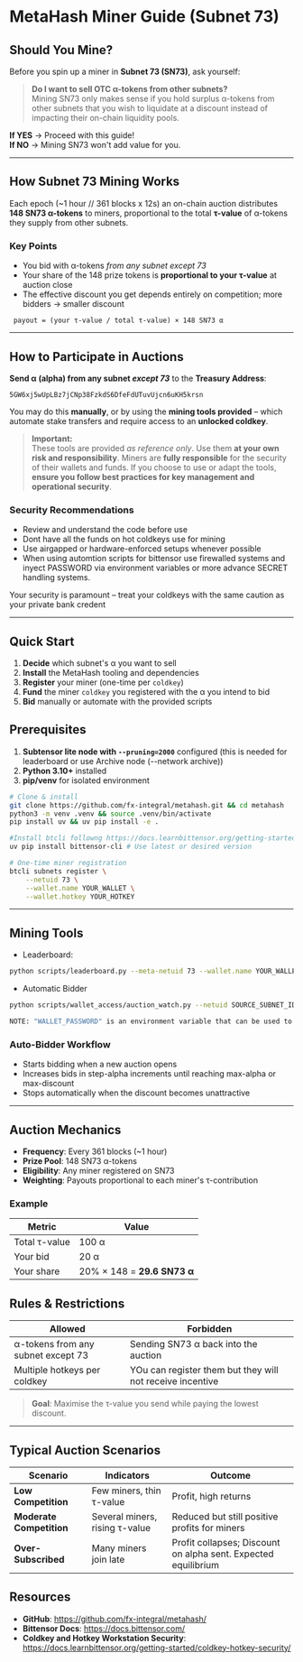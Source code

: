 # MetaHash Miner Guide (Subnet 73)

## Should You Mine?

Before you spin up a miner in **Subnet 73 (SN73)**, ask yourself:

> **Do I want to sell OTC α-tokens from other subnets?**  
> Mining SN73 only makes sense if you hold surplus α-tokens from other subnets that you wish to liquidate at a discount instead of impacting their on-chain liquidity pools.

**If YES** → Proceed with this guide!  
**If NO** → Mining SN73 won't add value for you.

---

## How Subnet 73 Mining Works

Each epoch (~1 hour // 361 blocks x 12s) an on-chain auction distributes **148 SN73 α-tokens** to miners, proportional to the total **τ-value** of α-tokens they supply from other subnets.


### Key Points
- You bid with α-tokens *from any subnet except 73*
- Your share of the 148 prize tokens is **proportional to your τ-value** at auction close
- The effective discount you get depends entirely on competition; more bidders → smaller discount

```
 payout = (your τ-value / total τ-value) × 148 SN73 α
```

---

## How to Participate in Auctions

**Send α (alpha) from any subnet _except 73_** to the **Treasury Address**:

`5GW6xj5wUpLBz7jCNp38FzkdS6DfeFdUTuvUjcn6uKH5krsn`


You may do this **manually**, or by using the **mining tools provided** – which automate stake transfers and require access to an **unlocked coldkey**.

> **Important:**  
> These tools are provided _as reference only_. Use them **at your own risk and responsibility**. Miners are **fully responsible** for the security of their wallets and funds. If you choose to use or adapt the tools, **ensure you follow best practices for key management and operational security**.

### Security Recommendations

- Review and understand the code before use  
- Dont have all the funds on hot coldkeys use for mining 
- Use airgapped or hardware-enforced setups whenever possible
- When using automtion scripts for bittensor use firewalled systems and inyect PASSWORD via environment variables or more advance SECRET handling systems.  

Your security is paramount – treat your coldkeys with the same caution as your private bank credent

---

## Quick Start

1. **Decide** which subnet's α you want to sell  
2. **Install** the MetaHash tooling and dependencies  
3. **Register** your miner (one-time per `coldkey`)  
4. **Fund** the miner `coldkey` you registered with the α you intend to bid  
5. **Bid** manually or automate with the provided scripts

## Prerequisites
1. **Subtensor lite node with `--pruning=2000`** configured (this is needed for leaderboard or use Archive node (--network archive))
2. **Python 3.10+** installed
3. **pip/venv** for isolated environment


```bash
# Clone & install
git clone https://github.com/fx-integral/metahash.git && cd metahash
python3 -m venv .venv && source .venv/bin/activate
pip install uv && uv pip install -e .

#Install btcli followng https://docs.learnbittensor.org/getting-started/install-btcli
uv pip install bittensor-cli # Use latest or desired version

# One-time miner registration
btcli subnets register \
    --netuid 73 \
    --wallet.name YOUR_WALLET \
    --wallet.hotkey YOUR_HOTKEY
```

---

## Mining Tools

- Leaderboard:
```bash
python scripts/leaderboard.py --meta-netuid 73 --wallet.name YOUR_WALLET --wallet.hotkey YOUR_HOTKEY --network archive
```
- Automatic Bidder
```bash
python scripts/wallet_access/auction_watch.py --netuid SOURCE_SUBNET_ID --source-hotkey SOURCE_HOTKEY_ADDRESS --wallet.name YOUR_WALLET --wallet.hotkey YOUR_HOTKEY --max-alpha 100 --step-alpha 5 --max-discount 8
```

```bash
NOTE: "WALLET_PASSWORD" is an environment variable that can be used to automate wallet operations.  
```

### Auto-Bidder Workflow
- Starts bidding when a new auction opens
- Increases bids in step-alpha increments until reaching max-alpha or max-discount
- Stops automatically when the discount becomes unattractive

---

## Auction Mechanics

- **Frequency**: Every 361 blocks (~1 hour)
- **Prize Pool**: 148 SN73 α-tokens
- **Eligibility**: Any miner registered on SN73
- **Weighting**: Payouts proportional to each miner's τ-contribution

### Example

| Metric | Value |
|-----------|----------|
| Total τ-value | 100 α |
| Your bid | 20 α |
| Your share | 20% × 148 = **29.6 SN73 α** |

## Rules & Restrictions

| **Allowed** | **Forbidden** |
|----------------|------------------|
| α-tokens from any subnet except 73 | Sending SN73 α back into the auction |
| Multiple hotkeys per coldkey | YOu can register them but they will not receive incentive |

> **Goal**: Maximise the τ-value you send while paying the lowest discount.

---

## Typical Auction Scenarios

| Scenario | Indicators | Outcome |
|-------------|---------------|------------|
| **Low Competition** | Few miners, thin τ-value | Profit, high returns |
| **Moderate Competition** | Several miners, rising τ-value | Reduced but still positive profits for miners |
| **Over-Subscribed** | Many miners join late | Profit collapses; Discount on alpha sent. Expected equilibrium |

## Resources

- **GitHub**: https://github.com/fx-integral/metahash/
- **Bittensor Docs**: https://docs.bittensor.com/
- **Coldkey and Hotkey Workstation Security**: https://docs.learnbittensor.org/getting-started/coldkey-hotkey-security/
